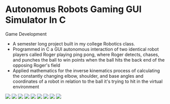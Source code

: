 # Autonomus Robots Gaming GUI Simulator In C

Game Development

- A semester long project built in my college Robotics class.
- Programmed in C a GUI autonomous interaction of two identical robot players called Roger playing ping pong, where Roger detects, chases, and punches the ball to win points when the ball hits the back end of the opposing Roger's field
- Applied mathematics for the inverse kinematics process of calculating the constantly changing elbow, shoulder, and base angles and coordinates of a robot in relation to the ball it's trying to hit in the virtual environment

![](https://github.com/HarshaMalireddy/Autonomus-Robots-Gaming-GUI-Simulator-In-C/blob/main/Images/1.png)
![](https://github.com/HarshaMalireddy/Autonomus-Robots-Gaming-GUI-Simulator-In-C/blob/main/Images/2.png)
![](https://github.com/HarshaMalireddy/Autonomus-Robots-Gaming-GUI-Simulator-In-C/blob/main/Images/3.png)
![](https://github.com/HarshaMalireddy/Autonomus-Robots-Gaming-GUI-Simulator-In-C/blob/main/Images/4.png)
![](https://github.com/HarshaMalireddy/Autonomus-Robots-Gaming-GUI-Simulator-In-C/blob/main/Images/5.png)
![](https://github.com/HarshaMalireddy/Autonomus-Robots-Gaming-GUI-Simulator-In-C/blob/main/Images/6.png)
![](https://github.com/HarshaMalireddy/Autonomus-Robots-Gaming-GUI-Simulator-In-C/blob/main/Images/7.png)
![](https://github.com/HarshaMalireddy/Autonomus-Robots-Gaming-GUI-Simulator-In-C/blob/main/Images/8.png)
![](https://github.com/HarshaMalireddy/Autonomus-Robots-Gaming-GUI-Simulator-In-C/blob/main/Images/9.png)
